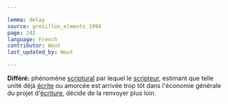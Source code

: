```yaml
---

lemma: delay
source: gresillon_elments_1994
page: 242
language: French
contributor: Wout
last_updated_by: Wout

---
```


**Différé:** phénomène [scriptural](scriptability.html) par lequel le [scripteur](writer.html), estimant que telle unité déjà [écrite](writingProduct.html) ou amorcée est arrivée trop tôt dans l'économie générale du projet d'[écriture](writingProcess.html), décide de la renvoyer plus loin.
